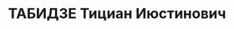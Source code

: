 ---
title: ТАБИДЗЕ Тициан Июстинович
description: 'Род. в 1893, грузин. Место проживания: г. Тбилиси, ул. Грибоедова №
  18. Род занятий: поэт, член президиума союза сов. писателей.

  Осужден Тройкой при НКВД ГССР 15.12.1937. Мера наказания: расстрел с конфискацией
  личного имущества'
---